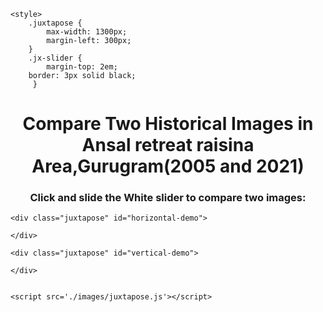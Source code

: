 <!DOCTYPE html>
<html>

<head>
    <title>Aravali_Notified area</title>
    <meta name="viewport" content="width=device-width,initial-scale=1,user-scalable=0">
    <link rel="stylesheet" href="./images/juxtapose.css">
    <!-- favicons -->
    <!-- <link rel="apple-touch-icon" sizes="180x180" href="https://cdn.knightlab.com/libs/orangeline/latest/assets/favicons/apple-touch-icon.png"> -->
    <!-- <link rel="icon" type="image/png" href="https://cdn.knightlab.com/libs/orangeline/latest/assets/favicons/favicon-32x32.png" sizes="32x32"> -->
    <!-- <link rel="icon" type="image/png" href="https://cdn.knightlab.com/libs/orangeline/latest/assets/favicons/favicon-16x16.png" sizes="16x16"> -->
    <link rel="manifest" href="https://cdn.knightlab.com/libs/orangeline/latest/assets/favicons/manifest.json">
    <link rel="mask-icon" href="https://cdn.knightlab.com/libs/orangeline/latest/assets/favicons/safari-pinned-tab.svg" color="#5bbad5">
    <meta name="theme-color" content="#ffffff">
    <!-- /favicons -->

    <style>
        .juxtapose {
            max-width: 1300px;
			margin-left: 300px;			
        }        
        .jx-slider {
            margin-top: 2em;
		border: 3px solid black;			
         }
</style>
<h1 style="text-align: center">Compare Two Historical Images in Ansal retreat raisina Area,Gurugram(2005 and 2021)</h1>
<h3 style="text-align: center">Click and slide the White slider to compare two images:</h3>
</head>

<body>

    <div class="juxtapose" id="horizontal-demo">

    </div>

    <div class="juxtapose" id="vertical-demo">

    </div>


    <script src='./images/juxtapose.js'></script>
</body>


<script>
    <!-- slider_vertical = new juxtapose.JXSlider('#vertical-demo', [{ -->
        <!-- src: './images/Sochi_11April2005.jpg', -->
        <!-- label: '2009', -->
        <!-- credit: 'Image Credit' -->
    <!-- }, { -->
        <!-- src: './images/Sochi_22Nov2013.jpg', -->
        <!-- label: '2014', -->
        <!-- credit: "Image Credit" -->
    <!-- }], { -->
        <!-- animate: true, -->
        <!-- showLabels: true, -->
        <!-- showCredits: true, -->
        <!-- startingPosition: "25%", -->
        <!-- makeResponsive: true, -->
        <!-- mode: "vertical" -->
    <!-- }); -->

    slider_horizontal = new juxtapose.JXSlider('#horizontal-demo', [{
        src: './images/2005.jpg',
        label: '',
        credit: ''
    }, {
        src: './images/2021.jpg',
        label: '',
        credit: ""
    }], {
        animate: true,
        showLabels: true,
        showCredits: true,
        startingPosition: "25%",
        makeResponsive: true
    });
</script>
</html>
